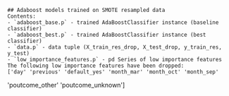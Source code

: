 
    ## Adaboost models trained on SMOTE resampled data
    Contents:
    - `adaboost_base.p` - trained AdaBoostClassifier instance (baseline classifier)
    - `adaboost_best.p` - trained AdaBoostClassifier instance (best classifier)
    - `data.p` - data tuple (X_train_res_drop, X_test_drop, y_train_res, y_test)
    - `low_importance_features.p` - pd Series of low importance features
    The following low importance features have been dropped:
    ['day' 'previous' 'default_yes' 'month_mar' 'month_oct' 'month_sep'
 'poutcome_other' 'poutcome_unknown']
    